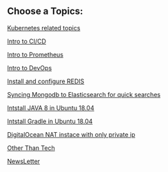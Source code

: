 Choose a Topics:
----------------

[Kubernetes related topics](/kubernetes/README.md) <br>

[Intro to CI/CD](CICD/README.md) <br>

[Intro to Prometheus](prometheus/README.md)<br>

[Intro to DevOps](DevOps/README.md)

[Install and configure REDIS](redis/README.md)

[Syncing Mongodb to Elasticsearch for quick searches](mongodb/README.md)

[Intstall JAVA 8 in Ubuntu 18.04](java/README.md)

[Intstall Gradle in Ubuntu 18.04](gradle/README.md)

[DigitalOcean NAT instace with only private ip](digitalocean/README.md)

[Other Than Tech](Other_than_tech/Learned_from_Atomic_Habits.md)



[NewsLetter](https://www.getrevue.co/profile/devops__guy)
